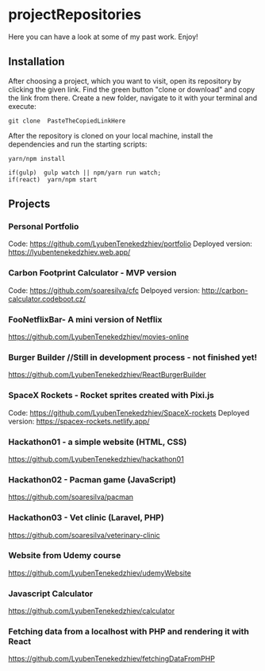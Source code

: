 # projectRepositories
Here you can have a look at some of my past work. Enjoy!

## Installation
After choosing a project, which you want to visit, open its repository by clicking the given link. Find the green button "clone or download" and copy the link from there. Create a new folder, navigate to it with your terminal and execute:
```terminal
git clone  PasteTheCopiedLinkHere
```
After the repository is cloned on your local machine, install the dependencies and run the starting scripts:
```terminal
yarn/npm install
```
```terminal
if(gulp)  gulp watch || npm/yarn run watch; 
if(react)  yarn/npm start
```



## Projects
### Personal Portfolio
Code: https://github.com/LyubenTenekedzhiev/portfolio  Deployed version: https://lyubentenekedzhiev.web.app/

### Carbon Footprint Calculator - MVP version
Code: https://github.com/soaresilva/cfc  Delpoyed version: http://carbon-calculator.codeboot.cz/

### FooNetflixBar- A mini version of Netflix
https://github.com/LyubenTenekedzhiev/movies-online

### Burger Builder //Still in development process - not finished yet!
https://github.com/LyubenTenekedzhiev/ReactBurgerBuilder

### SpaceX Rockets - Rocket sprites created with Pixi.js
Code: https://github.com/LyubenTenekedzhiev/SpaceX-rockets  Deployed version: https://spacex-rockets.netlify.app/

### Hackathon01 - a simple website (HTML, CSS)
https://github.com/LyubenTenekedzhiev/hackathon01

### Hackathon02 - Pacman game (JavaScript)
https://github.com/soaresilva/pacman

### Hackathon03 - Vet clinic (Laravel, PHP)
https://github.com/soaresilva/veterinary-clinic

### Website from Udemy course
https://github.com/LyubenTenekedzhiev/udemyWebsite

### Javascript Calculator
https://github.com/LyubenTenekedzhiev/calculator

### Fetching data from a localhost with PHP and rendering it with React
https://github.com/LyubenTenekedzhiev/fetchingDataFromPHP
